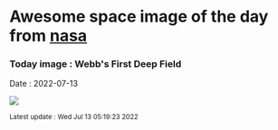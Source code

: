 
# Awesome space image of the day from [nasa](https://api.nasa.gov/)

### Today image : Webb's First Deep Field

Date : 2022-07-13


![](https://apod.nasa.gov/apod/image/2207/STScI-SMACS0723_webb.jpg)

<small>Latest update : Wed Jul 13 05:19:23 2022</small>


